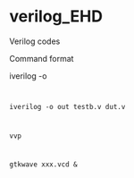 # verilog_EHD
Verilog codes

Command format

iverilog -o <output> <testbench> <code>

iverilog -o out testb.v dut.v

vvp <output>

gtkwave xxx.vcd &


